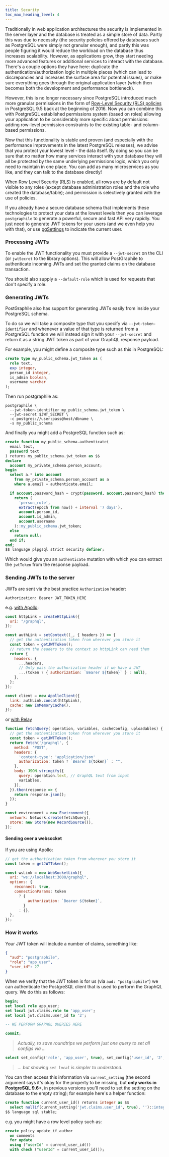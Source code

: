 ```yaml
---
title: Security
toc_max_heading_level: 4
---
```


Traditionally in web application architectures the security is implemented in
the server layer and the database is treated as a simple store of data. Partly
this was due to necessity (the security policies offered by databases such as
PostgreSQL were simply not granular enough), and partly this was people figuring
it would reduce the workload on the database thus increases scalability.
However, as applications grow, they start needing more advanced features or
additional services to interact with the database. There's a couple options they
have here: duplicate the authentication/authorization logic in multiple places
(which can lead to discrepancies and increases the surface area for potential
issues), or make sure everything goes through the original application layer
(which then becomes both the development and performance bottleneck).

However, this is no longer necessary since PostgreSQL introduced much more
granular permissions in the form of
[Row-Level Security (RLS) policies](https://www.postgresql.org/docs/current/static/ddl-rowsecurity.html)
in PostgreSQL 9.5 back at the beginning of 2016. Now you can combine this with
PostgreSQL established permissions system (based on roles) allowing your
application to be considerably more specific about permissions: adding row-level
permission constraints to the existing table- and column-based permissions.

Now that this functionality is stable and proven (and especially with the
performance improvements in the latest PostgreSQL releases), we advise that you
protect your lowest level - the data itself. By doing so you can be sure that no
matter how many services interact with your database they will all be protected
by the same underlying permissions logic, which you only need to maintain in one
place. You can add as many microservices as you like, and they can talk to the
database directly!

When Row Level Security (RLS) is enabled, all rows are by default not visible to
any roles (except database administration roles and the role who created the
database/table); and permission is selectively granted with the use of policies.

If you already have a secure database schema that implements these technologies
to protect your data at the lowest levels then you can leverage `postgraphile`
to generate a powerful, secure and fast API very rapidly. You just need to
generate JWT tokens for your users (and we even help you with that), or use
[pgSettings](./usage-library#pgsettings) to indicate the current user.

### Processing JWTs

To enable the JWT functionality you must provide a `--jwt-secret` on the CLI (or
`jwtSecret` to the library options). This will allow PostGraphile to
authenticate incoming JWTs and set the granted claims on the database
transaction.

You should also supply a `--default-role` which is used for requests that don't
specify a role.

### Generating JWTs

PostGraphile also has support for generating JWTs easily from inside your
PostgreSQL schema.

To do so we will take a composite type that you specify via
`--jwt-token-identifier` and whenever a value of that type is returned from a
PostgreSQL function we will instead sign it with your `--jwt-secret` and return
it as a string JWT token as part of your GraphQL response payload.

For example, you might define a composite type such as this in PostgreSQL:

```sql
create type my_public_schema.jwt_token as (
  role text,
  exp integer,
  person_id integer,
  is_admin boolean,
  username varchar
);
```

Then run postgraphile as:

```
postgraphile \
  --jwt-token-identifier my_public_schema.jwt_token \
  --jwt-secret $JWT_SECRET \
  -c postgres://user:pass@host/dbname \
  -s my_public_schema
```

And finally you might add a PostgreSQL function such as:

```sql
create function my_public_schema.authenticate(
  email text,
  password text
) returns my_public_schema.jwt_token as $$
declare
  account my_private_schema.person_account;
begin
  select a.* into account
    from my_private_schema.person_account as a
    where a.email = authenticate.email;

  if account.password_hash = crypt(password, account.password_hash) then
    return (
      'person_role',
      extract(epoch from now() + interval '7 days'),
      account.person_id,
      account.is_admin,
      account.username
    )::my_public_schema.jwt_token;
  else
    return null;
  end if;
end;
$$ language plpgsql strict security definer;
```

Which would give you an `authenticate` mutation with which you can extract the
`jwtToken` from the response payload.

<!-- TODO: test this! -->

### Sending JWTs to the server

JWTs are sent via the best practice `Authorization` header:

```
Authorization: Bearer JWT_TOKEN_HERE
```

e.g.
[with Apollo](https://www.apollographql.com/docs/react/networking/authentication/#header):

```js {7,13}
const httpLink = createHttpLink({
  uri: "/graphql",
});

const authLink = setContext((_, { headers }) => {
  // get the authentication token from wherever you store it
  const token = getJWTToken();
  // return the headers to the context so httpLink can read them
  return {
    headers: {
      ...headers,
      // Only pass the authorization header if we have a JWT
      ...(token ? { authorization: `Bearer ${token}` } : null),
    },
  };
});

const client = new ApolloClient({
  link: authLink.concat(httpLink),
  cache: new InMemoryCache(),
});
```

or [with Relay](https://relay.dev/docs/guides/network-layer/)

```js {3,8}
function fetchQuery( operation, variables, cacheConfig, uploadables) {
  // get the authentication token from wherever you store it
  const token = getJWTToken();
  return fetch('/graphql', {
    method: 'POST',
    headers: {
      'content-type': 'application/json'
      authorization: token ? `Bearer ${token}` : "",
    },
    body: JSON.stringify({
      query: operation.text, // GraphQL text from input
      variables,
    }),
  }).then(response => {
    return response.json();
  });
}

const environment = new Environment({
  network: Network.create(fetchQuery),
  store: new Store(new RecordSource()),
});
```

#### Sending over a websocket

If you are using Apollo:

```js {3,8}
// get the authentication token from wherever you store it
const token = getJWTToken();

const wsLink = new WebSocketLink({
  uri: "ws://localhost:3000/graphql",
  options: {
    reconnect: true,
    connectionParams: token
      ? {
          authorization: `Bearer ${token}`,
        }
      : {},
  },
});
```

### How it works

Your JWT token will include a number of claims, something like:

```json
{
  "aud": "postgraphile",
  "role": "app_user",
  "user_id": 27
}
```

When we verify that the JWT token is for us (via `aud: "postgraphile"`) we can
authenticate the PostgreSQL client that is used to perform the GraphQL query. We
do this as follows:

```sql
begin;
set local role app_user;
set local jwt.claims.role to 'app_user';
set local jwt.claims.user_id to '2';

-- WE PERFORM GRAPHQL QUERIES HERE

commit;
```

> _Actually, to save roundtrips we perform just one query to set all configs via
> ..._

```sql
select set_config('role', 'app_user', true), set_config('user_id', '2', true), ...
```

> _... but showing `set local` is simpler to understand._

You can then access this information via `current_setting` (the second argument
says it's okay for the property to be missing, but **only works in PostgreSQL
9.6+**, in previous versions you'll need to set the setting on the database to
the empty string); for example here's a helper function:

```sql
create function current_user_id() returns integer as $$
  select nullif(current_setting('jwt.claims.user_id', true), '')::integer;
$$ language sql stable;
```

e.g. you might have a row level policy such as:

```sql
create policy update_if_author
  on comments
  for update
  using ("userId" = current_user_id())
  with check ("userId" = current_user_id());
```
